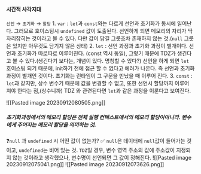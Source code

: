 #### 시간적 사각지대
`선언` →  `초기화` →  `할당`
	1. `var` : `let`과 `const`와는 다르게 선언과 초기화가 동시에 일어난다. 그러므로 호이스팅시 `undefined` 값이 도출된다. 선언하게 되면 메모리의 자리가 딱 자리잡히는 것이라고 볼 수 있다. 다만 값이 담길 그릇조차 존재하지 않는 것.(`null` 그릇은 있지만 아무것도 담기지 않은 상태)
	2. `let` : 선언 과정과 초기화 과정이 별개이다. 선언과 초기화가 따로따로 이루어진다. (const 역시 동일), 그렇기 때문에 TDZ가 생긴다고 볼 수 있다.(생긴다기 보다는, 개념이 있다. 명칭할 수 있다?) 선언을 하게 되면 `let` 호이스팅 되기 때문에, init하기 전에 접근 할 수 없다고 에러가 나온다. 즉 선언과 초기화 과정이 별개인 것이다. 초기화는 런타임이 그 구문을 만났을 때 이루어 진다. 
	3. `const` : `let`과 같지만, 상수 변수기 때문에 값을 변경할 수 없고, 또한 선언시 할당까지 이루어 져야 한다는 점,(상수니까) TDZ 와 관련된다면 `let`과 같은 과정을 이룬다고 보여진다.

![[Pasted image 20230912080505.png]]
#####  초기화과정에서의 메모리 할당은 전체 실행 컨텍스트에서의 메모리 할당이아니라. 변수에게 주어지는 메모리 할당을 의미하는 것.

❓`null` 과 `undefined` 시 어떤 값이 없는가?
✅ `null`은 데이터에 `null`값이 들어가는 것이고, `undefined`는 비어 있는 것.
`TDZ`일 경우, 변수 영역 주소의 값에 주소값이 지정되지 않는 것이라고 생각했으나,
변수명이 선언되면 그 값이 정해진다.
![[Pasted image 20230912075041.png]]
![[Pasted image 20230912073626.png]]